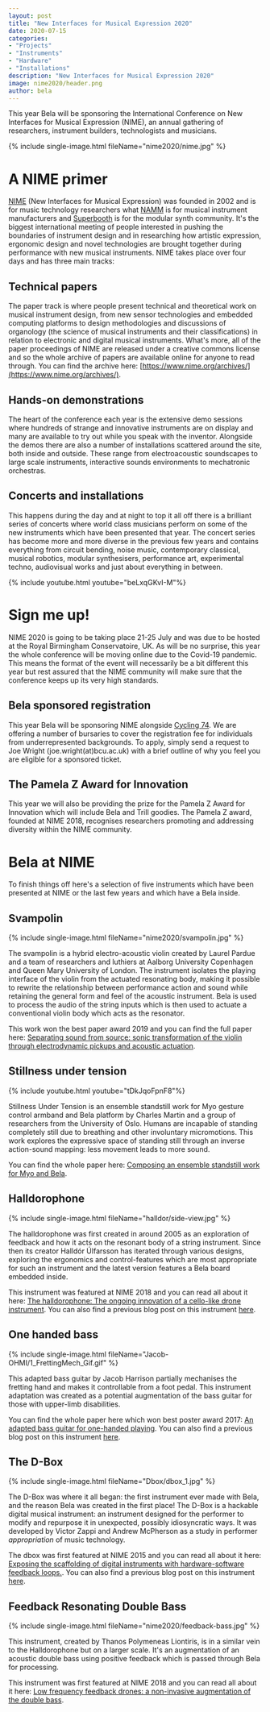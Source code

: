 ```yaml
---
layout: post
title: "New Interfaces for Musical Expression 2020"
date: 2020-07-15
categories:
- "Projects"
- "Instruments"
- "Hardware"
- "Installations"
description: "New Interfaces for Musical Expression 2020"
image: nime2020/header.png
author: bela
---
```


This year Bela will be sponsoring the International Conference on New Interfaces for Musical Expression (NIME), an annual gathering of researchers, instrument builders, technologists and musicians.

{% include single-image.html fileName="nime2020/nime.jpg" %}

# A NIME primer

[NIME](https://www.nime.org/) (New Interfaces for Musical Expression) was founded in 2002 and is for music technology researchers what [NAMM](https://www.namm.org/) is for musical instrument manufacturers and [Superbooth](https://www.superbooth.com/de/) is for the modular synth community. It's the biggest international meeting of people interested in pushing the boundaries of instrument design and in researching how artistic expression, ergonomic design and novel technologies are brought together during performance with new musical instruments. NIME takes place over four days and has three main tracks:

## Technical papers

The paper track is where people present technical and theoretical work on musical instrument design, from new sensor technologies and embedded computing platforms to design methodologies and discussions of organology (the science of musical instruments and their classifications) in relation to electronic and digital musical instruments. What's more, all of the paper proceedings of NIME are released under a creative commons license and so the whole archive of papers are available online for anyone to read through. You can find the archive here: [https://www.nime.org/archives/](https://www.nime.org/archives/).

## Hands-on demonstrations

The heart of the conference each year is the extensive demo sessions where hundreds of strange and innovative instruments are on display and many are available to try out while you speak with the inventor. Alongside the demos there are also a number of installations scattered around the site, both inside and outside. These range from electroacoustic soundscapes to large scale instruments, interactive sounds environments to mechatronic orchestras.

## Concerts and installations

This happens during the day and at night to top it all off there is a brilliant series of concerts where world class musicians perform on some of the new instruments which have been presented that year. The concert series has become more and more diverse in the previous few years and contains everything from circuit bending, noise music, contemporary classical, musical robotics, modular synthesisers, performance art, experimental techno, audiovisual works and just about everything in between.

{% include youtube.html youtube="beLxqGKvI-M"%}

# Sign me up!

NIME 2020 is going to be taking place 21-25 July and was due to be hosted at the Royal Birmingham Conservatoire, UK. As will be no surprise, this year the whole conference will be moving online due to the Covid-19 pandemic. This means the format of the event will necessarily be a bit different this year but rest assured that the NIME community will make sure that the conference keeps up its very high standards.

## Bela sponsored registration

This year Bela will be sponsoring NIME alongside [Cycling 74](https://cycling74.com/). We are offering a number of bursaries to cover the registration fee for individuals from underrepresented backgrounds. To apply, simply send a request to Joe Wright (joe.wright(at)bcu.ac.uk) with a brief outline of why you feel you are eligible for a sponsored ticket.

## The Pamela Z Award for Innovation

This year we will also be providing the prize for the Pamela Z Award for Innovation which will include Bela and Trill goodies. The Pamela Z award, founded at NIME 2018, recognises researchers promoting and addressing diversity within the NIME community.

# Bela at NIME

To finish things off here's a selection of five instruments which have been presented at NIME or the last few years and which have a Bela inside.

## Svampolin

{% include single-image.html fileName="nime2020/svampolin.jpg" %}

The svampolin is a hybrid electro-acoustic violin created by Laurel Pardue and a team of researchers and luthiers at Aalborg University Copenhagen and Queen Mary University of London. The instrument isolates the playing interface of the violin from the actuated resonating body, making it possible to rewrite the relationship between performance action and sound while retaining the general form and feel of the acoustic instrument. Bela is used to process the audio of the string inputs which is then used to actuate a conventional violin body which acts as the resonator.

This work won the best paper award 2019 and you can find the full paper here: [Separating sound from source: sonic transformation of the violin through electrodynamic pickups and acoustic actuation](https://qmro.qmul.ac.uk/xmlui/bitstream/handle/123456789/58580/McPherson%20Separating%20sound%20from%20source%202019%20Accepted.pdf?sequence=2).

## Stillness under tension

{% include youtube.html youtube="tDkJqoFpnF8"%}

Stillness Under Tension is an ensemble standstill work for Myo gesture control armband and Bela platform by Charles Martin and a group of researchers from the University of Oslo. Humans are incapable of standing completely still due to breathing and other involuntary micromotions. This work explores the expressive space of standing still through an inverse action-sound mapping: less movement leads to more sound.

You can find the whole paper here: [Composing an ensemble standstill work for Myo and Bela](https://www.duo.uio.no/bitstream/handle/10852/65557/nime2018_paper0041.pdf?sequence=2&isAllowed=y).


## Halldorophone

{% include single-image.html fileName="halldor/side-view.jpg" %}

The halldorophone was first created in around 2005 as an exploration of feedback and how it acts on the resonant body of a string instrument. Since then its creator Halldór Úlfarsson has iterated through various designs, exploring the ergonomics and control-features which are most appropriate for such an instrument and the latest version features a Bela board embedded inside.

This instrument was featured at NIME 2018 and you can read all about it here: [The halldorophone: The ongoing innovation of a cello-like drone instrument](http://www.halldorophone.info/public/img/Halldorophone_NIME_2018.pdf). You can also find a previous blog post on this instrument [here](https://blog.bela.io/2019/03/14/halldorophone-feedback-and-bela/).


## One handed bass

{% include single-image.html fileName="Jacob-OHMI/1_FrettingMech_Gif.gif" %}

This adapted bass guitar by Jacob Harrison partially mechanises the fretting hand and makes it controllable from a foot pedal. This instrument adaptation was created as a potential augmentation of the bass guitar for those with upper-limb disabilities.

You can find the whole paper here which won best poster award 2017: [An adapted bass guitar for one-handed playing](https://www.researchgate.net/profile/Jacob_Harrison8/publication/325651424_An_Adapted_Bass_Guitar_for_One-Handed_Playing/links/5b1a8bb3a6fdcca67b67050b/An-Adapted-Bass-Guitar-for-One-Handed-Playing.pdf). You can also find a previous blog post on this instrument [here](https://blog.bela.io/2017/02/01/making-the-one-handed-bass-with-bela/).


## The D-Box

{% include single-image.html fileName="Dbox/dbox_1.jpg" %}

The D-Box was where it all began: the first instrument ever made with Bela, and the reason Bela was created in the first place! The D-Box is a hackable digital musical instrument: an instrument designed for the performer to modify and repurpose it in unexpected, possibly idiosyncratic ways. It was developed by Victor Zappi and Andrew McPherson as a study in performer *appropriation* of music technology.

The dbox was first featured at NIME 2015 and you can read all about it here: [Exposing the scaffolding of digital instruments with hardware-software feedback loops.](http://www.nime.org/proceedings/2015/nime2015_258.pdf). You can also find a previous blog post on this instrument [here](https://blog.bela.io/2016/11/28/dbox/).


## Feedback Resonating Double Bass

{% include single-image.html fileName="nime2020/feedback-bass.jpg" %}

This instrument, created by Thanos Polymeneas Liontiris, is in a similar vein to the Halldorophone but on a larger scale. It's an augmentation of an acoustic double bass using positive feedback which is passed through Bela for processing.

This instrument was first featured at NIME 2018 and you can read all about it here: [Low frequency feedback drones: a non-invasive augmentation of the double bass](https://www.nime.org/proceedings/2018/nime2018_paper0071.pdf).
